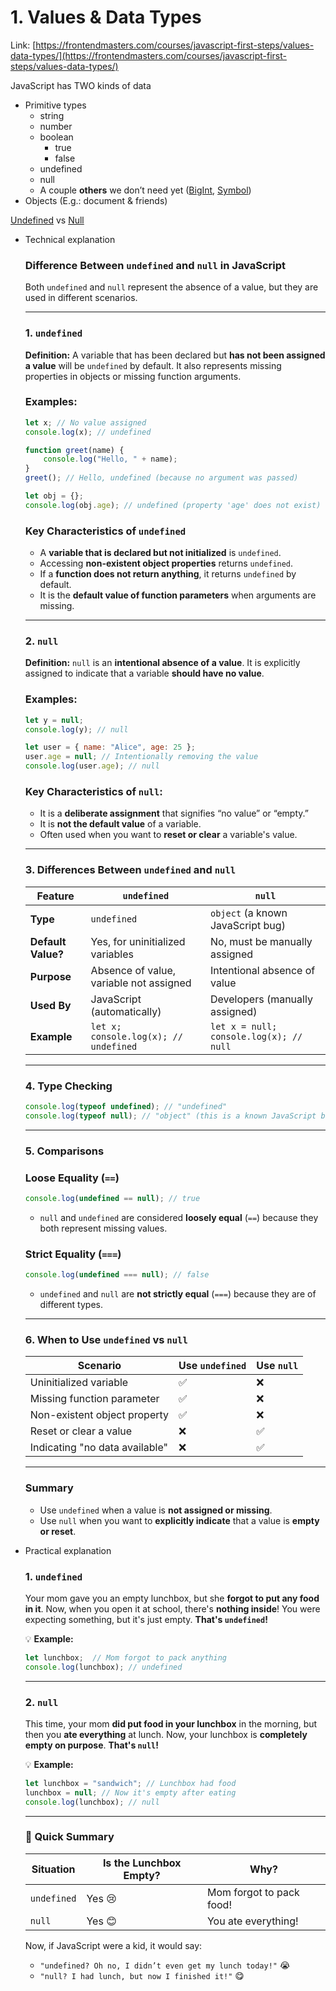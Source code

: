 # 1. Values & Data Types

Link: [https://frontendmasters.com/courses/javascript-first-steps/values-data-types/](https://frontendmasters.com/courses/javascript-first-steps/values-data-types/)

JavaScript has TWO kinds of data

- Primitive types
    - string
    - number
    - boolean
        - true
        - false
    - undefined
    - null
    - A couple **others** we don’t need yet ([BigInt](https://developer.mozilla.org/en-US/docs/Web/JavaScript/Reference/Global_Objects/BigInt), [Symbol](https://developer.mozilla.org/en-US/docs/Web/JavaScript/Reference/Global_Objects/Symbol))
- Objects (E.g.: document & friends)

[Undefined](https://developer.mozilla.org/en-US/docs/Web/JavaScript/Reference/Global_Objects/undefined) vs [Null](https://developer.mozilla.org/en-US/docs/Web/JavaScript/Reference/Operators/null)

- Technical explanation
    
    ### **Difference Between `undefined` and `null` in JavaScript**
    
    Both `undefined` and `null` represent the absence of a value, but they are used in different scenarios.
    
    ---
    
    ### **1. `undefined`**
    
    **Definition:** A variable that has been declared but **has not been assigned a value** will be `undefined` by default. It also represents missing properties in objects or missing function arguments.
    
    ### **Examples:**
    
    ```jsx
    let x; // No value assigned
    console.log(x); // undefined
    
    function greet(name) {
        console.log("Hello, " + name);
    }
    greet(); // Hello, undefined (because no argument was passed)
    
    let obj = {};
    console.log(obj.age); // undefined (property 'age' does not exist)
    ```
    
    ### **Key Characteristics of `undefined`**
    
    - A **variable that is declared but not initialized** is `undefined`.
    - Accessing **non-existent object properties** returns `undefined`.
    - If a **function does not return anything**, it returns `undefined` by default.
    - It is the **default value of function parameters** when arguments are missing.
    
    ---
    
    ### **2. `null`**
    
    **Definition:** `null` is an **intentional absence of a value**. It is explicitly assigned to indicate that a variable **should have no value**.
    
    ### **Examples:**
    
    ```jsx
    let y = null;
    console.log(y); // null
    
    let user = { name: "Alice", age: 25 };
    user.age = null; // Intentionally removing the value
    console.log(user.age); // null
    ```
    
    ### **Key Characteristics of `null`:**
    
    - It is a **deliberate assignment** that signifies “no value” or “empty.”
    - It is **not the default value** of a variable.
    - Often used when you want to **reset or clear** a variable's value.
    
    ---
    
    ### **3. Differences Between `undefined` and `null`**
    
    | Feature | `undefined` | `null` |
    | --- | --- | --- |
    | **Type** | `undefined` | `object` (a known JavaScript bug) |
    | **Default Value?** | Yes, for uninitialized variables | No, must be manually assigned |
    | **Purpose** | Absence of value, variable not assigned | Intentional absence of value |
    | **Used By** | JavaScript (automatically) | Developers (manually assigned) |
    | **Example** | `let x; console.log(x); // undefined` | `let x = null; console.log(x); // null` |
    
    ---
    
    ### **4. Type Checking**
    
    ```jsx
    console.log(typeof undefined); // "undefined"
    console.log(typeof null); // "object" (this is a known JavaScript bug)
    ```
    
    ---
    
    ### **5. Comparisons**
    
    ### **Loose Equality (`==`)**
    
    ```jsx
    console.log(undefined == null); // true
    ```
    
    - `null` and `undefined` are considered **loosely equal** (`==`) because they both represent missing values.
    
    ### **Strict Equality (`===`)**
    
    ```jsx
    console.log(undefined === null); // false
    ```
    
    - `undefined` and `null` are **not strictly equal** (`===`) because they are of different types.
    
    ---
    
    ### **6. When to Use `undefined` vs `null`**
    
    | Scenario | Use `undefined` | Use `null` |
    | --- | --- | --- |
    | Uninitialized variable | ✅ | ❌ |
    | Missing function parameter | ✅ | ❌ |
    | Non-existent object property | ✅ | ❌ |
    | Reset or clear a value | ❌ | ✅ |
    | Indicating "no data available" | ❌ | ✅ |
    
    ---
    
    ### **Summary**
    
    - Use `undefined` when a value is **not assigned or missing**.
    - Use `null` when you want to **explicitly indicate** that a value is **empty or reset**.

- Practical explanation
    
    ### **1. `undefined`**
    
    Your mom gave you an empty lunchbox, but she **forgot to put any food in it**. Now, when you open it at school, there's **nothing inside**! You were expecting something, but it's just empty. **That's `undefined`!**
    
    💡 **Example:**
    
    ```jsx
    let lunchbox;  // Mom forgot to pack anything
    console.log(lunchbox); // undefined
    ```
    
    ---
    
    ### **2. `null`**
    
    This time, your mom **did put food in your lunchbox** in the morning, but then you **ate everything** at lunch. Now, your lunchbox is **completely empty on purpose**. **That's `null`!**
    
    💡 **Example:**
    
    ```jsx
    let lunchbox = "sandwich"; // Lunchbox had food
    lunchbox = null; // Now it's empty after eating
    console.log(lunchbox); // null
    ```
    
    ---
    
    ### **🚀 Quick Summary**
    
    | Situation | Is the Lunchbox Empty? | Why? |
    | --- | --- | --- |
    | `undefined` | Yes 😢 | Mom forgot to pack food! |
    | `null` | Yes 😊 | You ate everything! |
    
    Now, if JavaScript were a kid, it would say:
    
    - `"undefined? Oh no, I didn’t even get my lunch today!"` 😭
    - `"null? I had lunch, but now I finished it!"` 😋